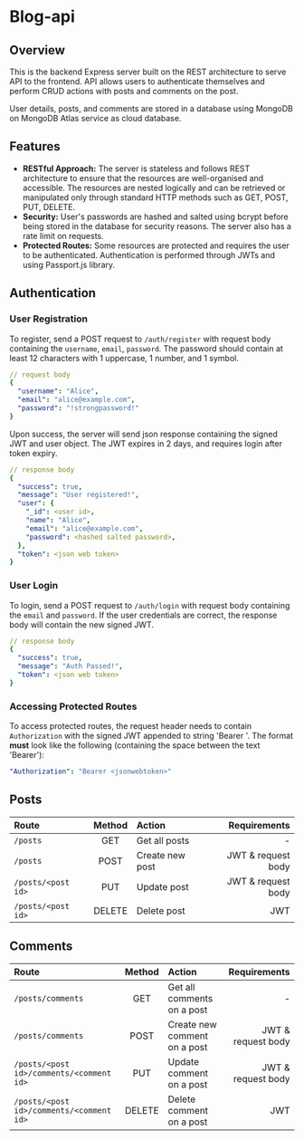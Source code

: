 # Blog-api

## Overview

This is the backend Express server built on the REST architecture to serve API to the frontend. API allows users to authenticate themselves and perform CRUD actions with posts and comments on the post.

User details, posts, and comments are stored in a database using MongoDB on MongoDB Atlas service as cloud database.

## Features

- **RESTful Approach:** The server is stateless and follows REST architecture to ensure that the resources are well-organised and accessible. The resources are nested logically and can be retrieved or manipulated only through standard HTTP methods such as GET, POST, PUT, DELETE.
- **Security:** User's passwords are hashed and salted using bcrypt before being stored in the database for security reasons. The server also has a rate limit on requests.
- **Protected Routes:** Some resources are protected and requires the user to be authenticated. Authentication is performed through JWTs and using Passport.js library.

## Authentication

### User Registration

To register, send a POST request to `/auth/register` with request body containing the `username`, `email`, `password`. The password should contain at least 12 characters with 1 uppercase, 1 number, and 1 symbol.

```yaml
// request body
{
  "username": "Alice",
  "email": "alice@example.com",
  "password": "!strongpassword!"
}
```

Upon success, the server will send json response containing the signed JWT and user object. The JWT expires in 2 days, and requires login after token expiry.

```yaml
// response body
{
  "success": true,
  "message": "User registered!",
  "user": {
    "_id": <user id>,
    "name": "Alice",
    "email": "alice@example.com",
    "password": <hashed salted password>,
  },
  "token": <json web token>
}
```

### User Login

To login, send a POST request to `/auth/login` with request body containing the `email` and `password`. If the user credentials are correct, the response body will contain the new signed JWT.

```yaml
// response body
{
  "success": true,
  "message": "Auth Passed!",
  "token": <json web token>
}
```

### Accessing Protected Routes

To access protected routes, the request header needs to contain `Authorization` with the signed JWT appended to string 'Bearer '. The format **must** look like the following (containing the space between the text 'Bearer'):

```yaml
"Authorization": "Bearer <jsonwebtoken>"
```

## Posts

| Route              | Method | Action          |       Requirements |
| :----------------- | :----: | :-------------- | -----------------: |
| `/posts`           |  GET   | Get all posts   |                  - |
| `/posts`           |  POST  | Create new post | JWT & request body |
| `/posts/<post id>` |  PUT   | Update post     | JWT & request body |
| `/posts/<post id>` | DELETE | Delete post     |                JWT |

## Comments

| Route                                    | Method | Action                       |       Requirements |
| :--------------------------------------- | :----: | :--------------------------- | -----------------: |
| `/posts/comments`                        |  GET   | Get all comments on a post   |                  - |
| `/posts/comments`                        |  POST  | Create new comment on a post | JWT & request body |
| `/posts/<post id>/comments/<comment id>` |  PUT   | Update comment on a post     | JWT & request body |
| `/posts/<post id>/comments/<comment id>` | DELETE | Delete comment on a post     |                JWT |
